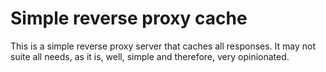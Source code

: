 # Simple reverse proxy cache

This is a simple reverse proxy server that caches all responses. It may not
suite all needs, as it is, well, simple and therefore, very opinionated.